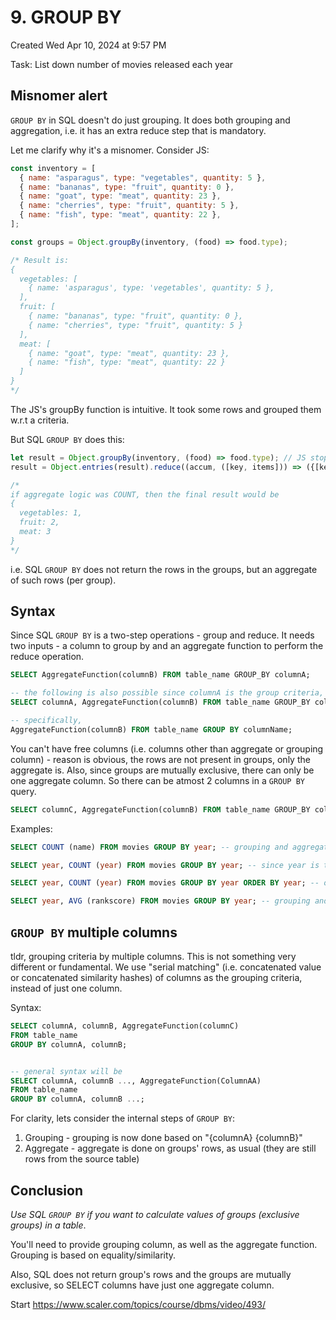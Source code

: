 # 9. GROUP BY
Created Wed Apr 10, 2024 at 9:57 PM

Task: List down number of movies released each year

## Misnomer alert
 `GROUP BY` in SQL doesn't do just grouping. 
 It does both grouping and aggregation, i.e. it has an extra reduce step that is mandatory.
 
Let me clarify why it's a misnomer. Consider JS:
```js
const inventory = [
  { name: "asparagus", type: "vegetables", quantity: 5 },
  { name: "bananas", type: "fruit", quantity: 0 },
  { name: "goat", type: "meat", quantity: 23 },
  { name: "cherries", type: "fruit", quantity: 5 },
  { name: "fish", type: "meat", quantity: 22 },
];

const groups = Object.groupBy(inventory, (food) => food.type);

/* Result is:
{
  vegetables: [
    { name: 'asparagus', type: 'vegetables', quantity: 5 },
  ],
  fruit: [
    { name: "bananas", type: "fruit", quantity: 0 },
    { name: "cherries", type: "fruit", quantity: 5 }
  ],
  meat: [
    { name: "goat", type: "meat", quantity: 23 },
    { name: "fish", type: "meat", quantity: 22 }
  ]
}
*/
```
The JS's groupBy function is intuitive. It took some rows and grouped them w.r.t a criteria.

But SQL `GROUP BY` does this:
```js
let result = Object.groupBy(inventory, (food) => food.type); // JS stops here, but SQL is yet to finish
result = Object.entries(result).reduce((accum, ([key, items])) => ({[key]: items.reduce(aggregateLogic(items))}), {});

/*
if aggregate logic was COUNT, then the final result would be
{
  vegetables: 1,
  fruit: 2,
  meat: 3
}
*/
```
i.e. SQL `GROUP BY` does not return the rows in the groups, but an aggregate of such rows (per group).

## Syntax
Since SQL `GROUP BY` is a two-step operations - group and reduce. It needs two inputs - a column to group by and an aggregate function to perform the reduce operation.

```sql
SELECT AggregateFunction(columnB) FROM table_name GROUP_BY columnA;

-- the following is also possible since columnA is the group criteria, i.e. it's value is the same for a group's rows (i.e. in a way it is preserved)
SELECT columnA, AggregateFunction(columnB) FROM table_name GROUP_BY columnA;

-- specifically,
AggregateFunction(columnB) FROM table_name GROUP BY columnName;
```

You can't have free columns (i.e. columns other than aggregate or grouping column) - reason is obvious, the rows are not present in groups, only the aggregate is.
Also, since groups are mutually exclusive, there can only be one aggregate column. So there can be atmost 2 columns in a `GROUP BY` query.
```sql
SELECT columnC, AggregateFunction(columnB) FROM table_name GROUP_BY columnA; -- error, grouped on A, aggregate values for groups generates on B, now there's no way to include C (unsolvable because groups have many rows, which value of C would you print??)
```

Examples:
```sql
SELECT COUNT (name) FROM movies GROUP BY year; -- grouping and aggregation specified, OK.

SELECT year, COUNT (year) FROM movies GROUP BY year; -- since year is the group criteria, yes it can be included usually in output, since it's preserved

SELECT year, COUNT (year) FROM movies GROUP BY year ORDER BY year; -- order by is the last code to run, doesn't affect GROUP BY

SELECT year, AVG (rankscore) FROM movies GROUP BY year; -- grouping and aggregation are different, so can be done on different column, OK.
```


## `GROUP BY` multiple columns
tldr, grouping criteria by multiple columns. This is not something very different or fundamental.
We use "serial matching" (i.e. concatenated value or concatenated similarity hashes) of columns as the grouping criteria, instead of just one column.

Syntax:
```sql
SELECT columnA, columnB, AggregateFunction(columnC)
FROM table_name 
GROUP BY columnA, columnB;


-- general syntax will be
SELECT columnA, columnB ..., AggregateFunction(ColumnAA)
FROM table_name
GROUP BY columnA, columnB ...;
```

For clarity, lets consider the internal steps of `GROUP BY`:
1. Grouping - grouping is now done based on "{columnA} {columnB}"
2. Aggregate - aggregate is done on groups' rows, as usual (they are still rows from the source table)

## Conclusion
*Use SQL `GROUP BY` if you want to calculate values of groups (exclusive groups) in a table*.

You'll need to provide grouping column, as well as the aggregate function. Grouping is based on equality/similarity.

Also, SQL does not return group's rows and the groups are mutually exclusive, so SELECT columns have just one aggregate column.

Start https://www.scaler.com/topics/course/dbms/video/493/